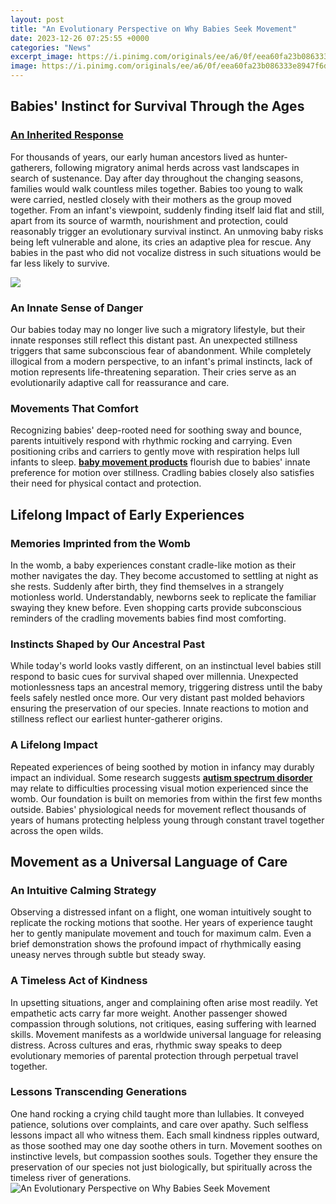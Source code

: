 ```yaml
---
layout: post
title: "An Evolutionary Perspective on Why Babies Seek Movement"
date: 2023-12-26 07:25:55 +0000
categories: "News"
excerpt_image: https://i.pinimg.com/originals/ee/a6/0f/eea60fa23b086333e8947f6d00bfe6ba.jpg
image: https://i.pinimg.com/originals/ee/a6/0f/eea60fa23b086333e8947f6d00bfe6ba.jpg
---
```


## Babies' Instinct for Survival Through the Ages
### [An Inherited Response](https://store.fi.io.vn/chihuahuas-christmas-lights-funny-xmas-dog-lover-104-chihuahua-dog)
For thousands of years, our early human ancestors lived as hunter-gatherers, following migratory animal herds across vast landscapes in search of sustenance. Day after day throughout the changing seasons, families would walk countless miles together. Babies too young to walk were carried, nestled closely with their mothers as the group moved together. 
From an infant's viewpoint, suddenly finding itself laid flat and still, apart from its source of warmth, nourishment and protection, could reasonably trigger an evolutionary survival instinct. An unmoving baby risks being left vulnerable and alone, its cries an adaptive plea for rescue. Any babies in the past who did not vocalize distress in such situations would be far less likely to survive.

![](https://image1.slideserve.com/2199894/babies-seek-human-connections-l.jpg)
### **An Innate Sense of Danger** 
Our babies today may no longer live such a migratory lifestyle, but their innate responses still reflect this distant past. An unexpected stillness triggers that same subconscious fear of abandonment. While completely illogical from a modern perspective, to an infant's primal instincts, lack of motion represents life-threatening separation. Their cries serve as an evolutionarily adaptive call for reassurance and care.
### **Movements That Comfort**
Recognizing babies' deep-rooted need for soothing sway and bounce, parents intuitively respond with rhythmic rocking and carrying. Even positioning cribs and carriers to gently move with respiration helps lull infants to sleep. [**baby movement products**](https://www.buybuybaby.com/store/category/Nursery/Nursery-Gear/Baby-Swings-Bouncers/3151) flourish due to babies' innate preference for motion over stillness. Cradling babies closely also satisfies their need for physical contact and protection.
## Lifelong Impact of Early Experiences 
### **Memories Imprinted from the Womb**
In the womb, a baby experiences constant cradle-like motion as their mother navigates the day. They become accustomed to settling at night as she rests. Suddenly after birth, they find themselves in a strangely motionless world. Understandably, newborns seek to replicate the familiar swaying they knew before. Even shopping carts provide subconscious reminders of the cradling movements babies find most comforting.
### **Instincts Shaped by Our Ancestral Past** 
While today's world looks vastly different, on an instinctual level babies still respond to basic cues for survival shaped over millennia. Unexpected motionlessness taps an ancestral memory, triggering distress until the baby feels safely nestled once more. Our very distant past molded behaviors ensuring the preservation of our species. Innate reactions to motion and stillness reflect our earliest hunter-gatherer origins.
### **A Lifelong Impact**
Repeated experiences of being soothed by motion in infancy may durably impact an individual. Some research suggests [**autism spectrum disorder**](https://www.spectrumnews.org/news/link-between-motion-and-autism-gets-stronger/) may relate to difficulties processing visual motion experienced since the womb. Our foundation is built on memories from within the first few months outside. Babies' physiological needs for movement reflect thousands of years of humans protecting helpless young through constant travel together across the open wilds.
## Movement as a Universal Language of Care
### **An Intuitive Calming Strategy** 
Observing a distressed infant on a flight, one woman intuitively sought to replicate the rocking motions that soothe. Her years of experience taught her to gently manipulate movement and touch for maximum calm. Even a brief demonstration shows the profound impact of rhythmically easing uneasy nerves through subtle but steady sway.
### **A Timeless Act of Kindness**
In upsetting situations, anger and complaining often arise most readily. Yet empathetic acts carry far more weight. Another passenger showed compassion through solutions, not critiques, easing suffering with learned skills. Movement manifests as a worldwide universal language for releasing distress. Across cultures and eras, rhythmic sway speaks to deep evolutionary memories of parental protection through perpetual travel together.
### **Lessons Transcending Generations**
One hand rocking a crying child taught more than lullabies. It conveyed patience, solutions over complaints, and care over apathy. Such selfless lessons impact all who witness them. Each small kindness ripples outward, as those soothed may one day soothe others in turn. Movement soothes on instinctive levels, but compassion soothes souls. Together they ensure the preservation of our species not just biologically, but spiritually across the timeless river of generations.
![An Evolutionary Perspective on Why Babies Seek Movement](https://i.pinimg.com/originals/ee/a6/0f/eea60fa23b086333e8947f6d00bfe6ba.jpg)